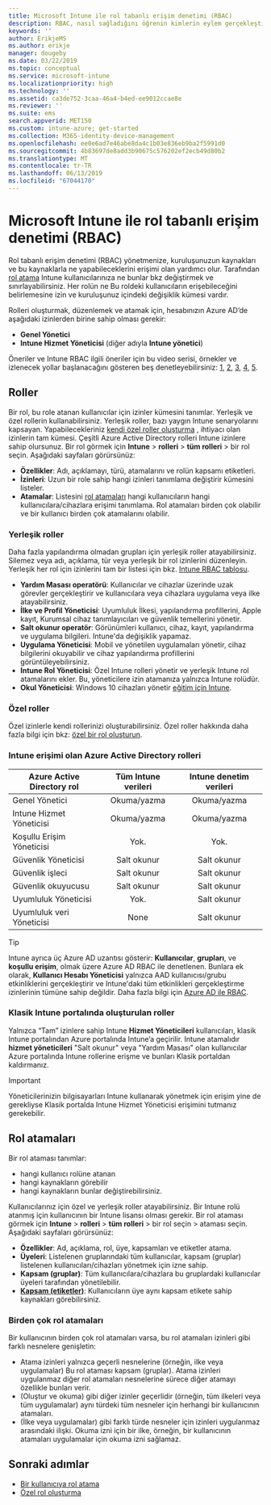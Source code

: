 ```yaml
---
title: Microsoft Intune ile rol tabanlı erişim denetimi (RBAC)
description: RBAC, nasıl sağladığını öğrenin kimlerin eylem gerçekleştirebileceğini ve Intune değişiklikleri yapın.
keywords: ''
author: ErikjeMS
ms.author: erikje
manager: dougeby
ms.date: 03/22/2019
ms.topic: conceptual
ms.service: microsoft-intune
ms.localizationpriority: high
ms.technology: ''
ms.assetid: ca3de752-3caa-46a4-b4ed-ee9012ccae8e
ms.reviewer: ''
ms.suite: ems
search.appverid: MET150
ms.custom: intune-azure; get-started
ms.collection: M365-identity-device-management
ms.openlocfilehash: ee0e6ad7e46abe8da4c1b03e836eb9ba2f5991d0
ms.sourcegitcommit: 4b83697de8add3b90675c576202ef2ecb49d80b2
ms.translationtype: MT
ms.contentlocale: tr-TR
ms.lasthandoff: 06/13/2019
ms.locfileid: "67044170"
---
```

# <a name="role-based-access-control-rbac-with-microsoft-intune"></a>Microsoft Intune ile rol tabanlı erişim denetimi (RBAC)

Rol tabanlı erişim denetimi (RBAC) yönetmenize, kuruluşunuzun kaynakları ve bu kaynaklarla ne yapabileceklerini erişimi olan yardımcı olur.  Tarafından [rol atama](assign-role.md) Intune kullanıcılarınıza ne bunlar bkz değiştirmek ve sınırlayabilirsiniz. Her rolün ne Bu roldeki kullanıcıların erişebileceğini belirlemesine izin ve kuruluşunuz içindeki değişiklik kümesi vardır.

Rolleri oluşturmak, düzenlemek ve atamak için, hesabınızın Azure AD’de aşağıdaki izinlerden birine sahip olması gerekir:
- **Genel Yönetici**
- **Intune Hizmet Yöneticisi** (diğer adıyla **Intune yönetici**)

Öneriler ve Intune RBAC ilgili öneriler için bu video serisi, örnekler ve izlenecek yollar başlanacağını gösteren beş denetleyebilirsiniz: [1](https://www.youtube.com/watch?v=5deXLMLcnKY), [2](https://www.youtube.com/watch?v=38dnMBLuxbQ), [3](https://www.youtube.com/watch?v=6vqg9cAkMbY), [4](https://www.youtube.com/watch?v=5yOLajFFMHE), [5](https://www.youtube.com/watch?v=P5DDvsSF4Wk).

## <a name="roles"></a>Roller
Bir rol, bu role atanan kullanıcılar için izinler kümesini tanımlar.
Yerleşik ve özel rollerin kullanabilirsiniz. Yerleşik roller, bazı yaygın Intune senaryolarını kapsayan. Yapabilecekleriniz [kendi özel roller oluşturma](create-custom-role.md) , ihtiyacı olan izinlerin tam kümesi. Çeşitli Azure Active Directory rolleri Intune izinlere sahip olursunuz.
Bir rol görmek için **Intune** > **rolleri** > **tüm rolleri** > bir rol seçin. Aşağıdaki sayfaları görürsünüz:

-   **Özellikler**: Adı, açıklamayı, türü, atamalarını ve rolün kapsamı etiketleri. 
-   **İzinleri**: Uzun bir role sahip hangi izinleri tanımlama değiştirir kümesini listeler.
-   **Atamalar**: Listesini [rol atamaları]( assign-role.md) hangi kullanıcıların hangi kullanıcılara/cihazlara erişimi tanımlama. Rol atamaları birden çok olabilir ve bir kullanıcı birden çok atamalarını olabilir.

### <a name="built-in-roles"></a>Yerleşik roller
Daha fazla yapılandırma olmadan grupları için yerleşik roller atayabilirsiniz. Silemez veya adı, açıklama, tür veya yerleşik bir rol izinlerini düzenleyin. Yerleşik her rol için izinlerini tam bir listesi için bkz. [Intune RBAC tablosu](https://gallery.technet.microsoft.com/Intune-RBAC-table-2e3c9a1a).

- **Yardım Masası operatörü**: Kullanıcılar ve cihazlar üzerinde uzak görevler gerçekleştirir ve kullanıcılara veya cihazlara uygulama veya ilke atayabilirsiniz.
- **İlke ve Profil Yöneticisi**: Uyumluluk İlkesi, yapılandırma profillerini, Apple kayıt, Kurumsal cihaz tanımlayıcıları ve güvenlik temellerini yönetir.
- **Salt okunur operatör**: Görünümleri kullanıcı, cihaz, kayıt, yapılandırma ve uygulama bilgileri. Intune'da değişiklik yapamaz.
- **Uygulama Yöneticisi**: Mobil ve yönetilen uygulamaları yönetir, cihaz bilgilerini okuyabilir ve cihaz yapılandırma profillerini görüntüleyebilirsiniz.
- **Intune Rol Yöneticisi**: Özel Intune rolleri yönetir ve yerleşik Intune rol atamalarını ekler. Bu, yöneticilere izin atamanıza yalnızca Intune rolüdür.
- **Okul Yöneticisi**: Windows 10 cihazları yönetir [eğitim için Intune](introduction-intune-education.md).

### <a name="custom-roles"></a>Özel roller
Özel izinlerle kendi rollerinizi oluşturabilirsiniz. Özel roller hakkında daha fazla bilgi için bkz: [özel bir rol oluşturun](create-custom-role.md).

### <a name="azure-active-directory-roles-with-intune-access"></a>Intune erişimi olan Azure Active Directory rolleri
| Azure Active Directory rol | Tüm Intune verileri | Intune denetim verileri |
| --- | :---: | :---: |
| Genel Yönetici | Okuma/yazma | Okuma/yazma |
| Intune Hizmet Yöneticisi | Okuma/yazma | Okuma/yazma |
| Koşullu Erişim Yöneticisi | Yok. | Yok. |
| Güvenlik Yöneticisi | Salt okunur | Salt okunur |
| Güvenlik işleci | Salt okunur | Salt okunur |
| Güvenlik okuyucusu | Salt okunur | Salt okunur |
| Uyumluluk Yöneticisi | Yok. | Salt okunur |
| Uyumluluk veri Yöneticisi | None | Salt okunur |

> [!TIP]
> Intune ayrıca üç Azure AD uzantısı gösterir: **Kullanıcılar**, **grupları**, ve **koşullu erişim**, olmak üzere Azure AD RBAC ile denetlenen. Bunlara ek olarak, **Kullanıcı Hesabı Yöneticisi** yalnızca AAD kullanıcısı/grubu etkinliklerini gerçekleştirir ve Intune'daki tüm etkinlikleri gerçekleştirme izinlerinin tümüne sahip değildir. Daha fazla bilgi için [Azure AD ile RBAC](https://docs.microsoft.com/azure/active-directory/active-directory-assign-admin-roles).
### <a name="roles-created-in-the-intune-classic-portal"></a>Klasik Intune portalında oluşturulan roller
Yalnızca “Tam” izinlere sahip Intune **Hizmet Yöneticileri** kullanıcıları, klasik Intune portalından Azure portalında Intune’a geçirilir. Intune atamalıdır **hizmet yöneticileri** "Salt okunur" veya "Yardım Masası" olan kullanıcılar Azure portalında Intune rollerine erişme ve bunları Klasik portaldan kaldırmanız.
> [!IMPORTANT]
> Yöneticilerinizin bilgisayarları Intune kullanarak yönetmek için erişim yine de gerekliyse Klasik portalda Intune Hizmet Yöneticisi erişimini tutmanız gerekebilir.

## <a name="role-assignments"></a>Rol atamaları
Bir rol ataması tanımlar:

- hangi kullanıcı rolüne atanan
- hangi kaynakların görebilir
- hangi kaynakların bunlar değiştirebilirsiniz.

Kullanıcılarınız için özel ve yerleşik roller atayabilirsiniz. Bir Intune rolü atanmış için kullanıcının bir Intune lisansı olması gerekir.
Bir rol ataması görmek için **Intune** > **rolleri** > **tüm rolleri** > bir rol seçin > ataması seçin. Aşağıdaki sayfaları görürsünüz:

-   **Özellikler**: Ad, açıklama, rol, üye, kapsamları ve etiketler atama.
-   **Üyeleri**: Listelenen gruplarındaki tüm kullanıcılar, kapsam (gruplar) listelenen kullanıcıları/cihazları yönetmek için izne sahip.
-   **Kapsam (gruplar)**: Tüm kullanıcılara/cihazlara bu gruplardaki kullanıcılar üyeleri tarafından yönetilebilir.
-   **[Kapsam (etiketler)](scope-tags.md)**: Kullanıcıların üye aynı kapsam etikete sahip kaynakları görebilirsiniz.

### <a name="multiple-role-assignments"></a>Birden çok rol atamaları
Bir kullanıcının birden çok rol atamaları varsa, bu rol atamaları izinleri gibi farklı nesnelere genişletin:

- Atama izinleri yalnızca geçerli nesnelerine (örneğin, ilke veya uygulamalar) Bu rol ataması kapsam (gruplar). Atama izinleri uygulanmaz diğer rol atamaları nesnelerine sürece diğer atamayı özellikle bunları verir.
- (Oluştur ve okuma) gibi diğer izinler geçerlidir (örneğin, tüm ilkeleri veya tüm uygulamalar) aynı türdeki tüm nesneler için herhangi bir kullanıcının atamaları.
- (İlke veya uygulamalar) gibi farklı türde nesneler için izinleri uygulanmaz arasındaki ilişki. Okuma izni için bir ilke, örneğin, bir kullanıcının atamaları uygulamalar için okuma izni sağlamaz.

## <a name="next-steps"></a>Sonraki adımlar
- [Bir kullanıcıya rol atama](assign-role.md)
- [Özel rol oluşturma](create-custom-role.md)
